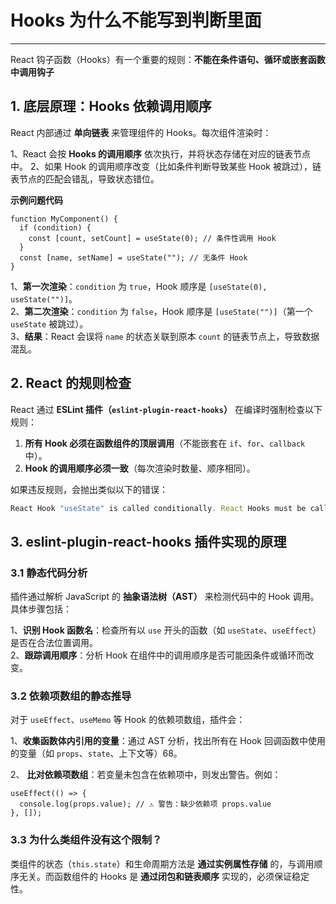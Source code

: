 # Hooks 为什么不能写到判断里面

---

React 钩子函数（Hooks）有一个重要的规则：**不能在条件语句、循环或嵌套函数中调用钩子**

## 1. 底层原理：Hooks 依赖调用顺序

React 内部通过 **单向链表** 来管理组件的 Hooks。每次组件渲染时：

1、React 会按 **Hooks 的调用顺序** 依次执行，并将状态存储在对应的链表节点中。 2、如果 Hook 的调用顺序改变（比如条件判断导致某些 Hook 被跳过），链表节点的匹配会错乱，导致状态错位。

**示例问题代码**

```tsx
function MyComponent() {
  if (condition) {
    const [count, setCount] = useState(0); // 条件性调用 Hook
  }
  const [name, setName] = useState(""); // 无条件 Hook
}
```

1、**第一次渲染**：`condition` 为 `true`，Hook 顺序是 `[useState(0), useState("")]`。<br/> 2、**第二次渲染**：`condition` 为 `false`，Hook 顺序是 `[useState("")]`（第一个 `useState` 被跳过）。<br/> 3、**结果**：React 会误将 `name` 的状态关联到原本 `count` 的链表节点上，导致数据混乱。<br/>

## 2. React 的规则检查

React 通过 **ESLint 插件（`eslint-plugin-react-hooks`）** 在编译时强制检查以下规则：

1. **所有 Hook 必须在函数组件的顶层调用**（不能嵌套在 `if`、`for`、`callback` 中）。
2. **Hook 的调用顺序必须一致**（每次渲染时数量、顺序相同）。

如果违反规则，会抛出类似以下的错误：

```js
React Hook "useState" is called conditionally. React Hooks must be called in the exact same order in every component render.
```

## 3. eslint-plugin-react-hooks 插件实现的原理

### 3.1 静态代码分析

插件通过解析 JavaScript 的 **抽象语法树（AST）** 来检测代码中的 Hook 调用。具体步骤包括：

1、**识别 Hook 函数名**：检查所有以 `use` 开头的函数（如 `useState`、`useEffect`）是否在合法位置调用。<br/> 2、**跟踪调用顺序**：分析 Hook 在组件中的调用顺序是否可能因条件或循环而改变。<br/>

### 3.2 依赖项数组的静态推导

对于 `useEffect`、`useMemo` 等 Hook 的依赖项数组，插件会：

1、**收集函数体内引用的变量**：通过 AST 分析，找出所有在 Hook 回调函数中使用的变量（如 `props`、`state`、上下文等）68。<br/>

2、 **比对依赖项数组**：若变量未包含在依赖项中，则发出警告。例如：<br/>

```tsx
useEffect(() => {
  console.log(props.value); // ⚠️ 警告：缺少依赖项 props.value
}, []);
```

### 3.3 为什么类组件没有这个限制？

类组件的状态（`this.state`）和生命周期方法是 **通过实例属性存储** 的，与调用顺序无关。而函数组件的 Hooks 是 **通过闭包和链表顺序** 实现的，必须保证稳定性。
